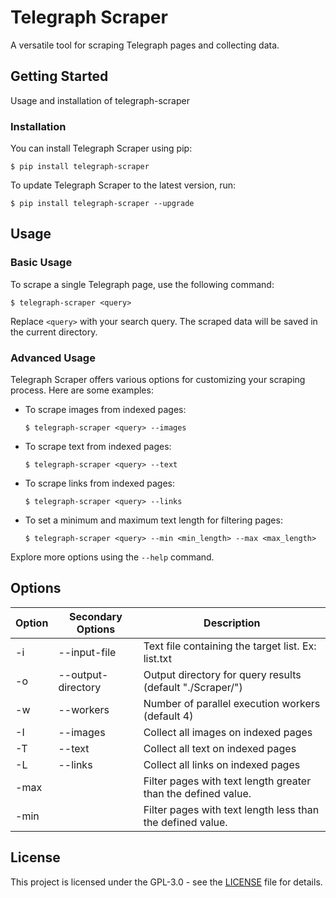 # Telegraph Scraper

A versatile tool for scraping Telegraph pages and collecting data.

## Getting Started

Usage and installation of telegraph-scraper

### Installation

You can install Telegraph Scraper using pip:

```
$ pip install telegraph-scraper
```

To update Telegraph Scraper to the latest version, run:

```
$ pip install telegraph-scraper --upgrade
```

## Usage

### Basic Usage

To scrape a single Telegraph page, use the following command:

```
$ telegraph-scraper <query>
```

Replace `<query>` with your search query. The scraped data will be saved in the current directory.

### Advanced Usage

Telegraph Scraper offers various options for customizing your scraping process. Here are some examples:

- To scrape images from indexed pages:
  ```
  $ telegraph-scraper <query> --images
  ```

- To scrape text from indexed pages:
  ```
  $ telegraph-scraper <query> --text
  ```

- To scrape links from indexed pages:
  ```
  $ telegraph-scraper <query> --links
  ```

- To set a minimum and maximum text length for filtering pages:
  ```
  $ telegraph-scraper <query> --min <min_length> --max <max_length>
  ```

Explore more options using the `--help` command.

## Options

| Option               | Secondary Options | Description                                                   |
| -------------------- | ----------------- | ------------------------------------------------------------- |
| -i                   | --input-file      | Text file containing the target list. Ex: list.txt            |
| -o                   | --output-directory| Output directory for query results (default "./Scraper/")     |
| -w                   | --workers         | Number of parallel execution workers (default 4)              |
| -I                   | --images          | Collect all images on indexed pages                           |
| -T                   | --text            | Collect all text on indexed pages                             |
| -L                   | --links           | Collect all links on indexed pages                            |
| -max                 |                   | Filter pages with text length greater than the defined value. |
| -min                 |                   | Filter pages with text length less than the defined value.    |


## License

This project is licensed under the GPL-3.0 - see the [LICENSE](LICENSE) file for details.
